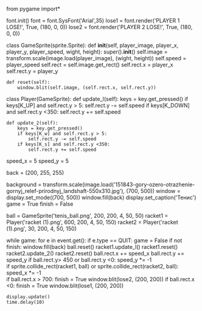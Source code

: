 from pygame import*

font.init()
font = font.SysFont('Arial',35)
lose1 = font.render('PLAYER 1 LOSE!', True, (180, 0, 0))
lose2 = font.render('PLAYER 2 LOSE!', True, (180, 0, 0))


class GameSprite(sprite.Sprite):
    def __init__(self, player_image, player_x, player_y, player_speed, wight, height):
        super().__init__()
        self.image = transform.scale(image.load(player_image), (wight, height))
        self.speed = player_speed
        self.rect = self.image.get_rect()
        self.rect.x = player_x
        self.rect.y = player_y

    def reset(self):
        window.blit(self.image, (self.rect.x, self.rect.y))


class Player(GameSprite):
    def update_l(self):
        keys = key.get_pressed()
        if keys[K_UP] and self.rect.y > 5:
            self.rect.y -= self.speed
        if keys[K_DOWN] and self.rect.y <350:
            self.rect.y += self.speed

    def update_2(self):
        keys = key.get_pressed()
        if keys[K_w] and self.rect.y > 5:
            self.rect.y -= self.speed
        if keys[K_s] and self.rect.y <350:
            self.rect.y += self.speed

speed_x = 5
speed_y = 5

back = (200, 255, 255)

background = transform.scale(image.load('151843-gory-ozero-otrazhenie-gornyj_relef-prirodnyj_landshaft-550x310.jpg'), (700, 500))
window = display.set_mode((700, 500))
window.fill(back)
display.set_caption('Тенис')
game = True
finish = False

ball = GameSprite('tenis_ball.png', 200, 200, 4, 50, 50)
racket1 = Player('racket (1).png', 600, 200, 4, 50, 150)
racket2 = Player('racket (1).png', 30, 200, 4, 50, 150)

while game:
    for e in event.get():
        if e.type == QUIT:
            game = False
    if  not finish:
        window.fill(back)
        ball.reset()
        racket1.update_l()
        racket1.reset()
        racket2.update_2()
        racket2.reset()
        ball.rect.x += speed_x
        ball.rect.y += speed_y
        if ball.rect.y> 450 or ball.rect.y <0:
            speed_y *= -1  
        if sprite.collide_rect(racket1, ball) or sprite.collide_rect(racket2, ball):
            speed_x *= -1   
        if ball.rect.x > 700:
            finish = True
            window.blit(lose2, (200, 200))
        if ball.rect.x <0:
            finish = True
            window.blit(lose1, (200, 200))

    display.update()
    time.delay(10)
